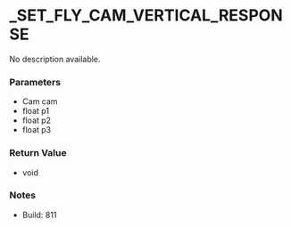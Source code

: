# _SET_FLY_CAM_VERTICAL_RESPONSE

No description available.

### Parameters
* Cam cam
* float p1
* float p2
* float p3

### Return Value
* void

### Notes
* Build: 811

